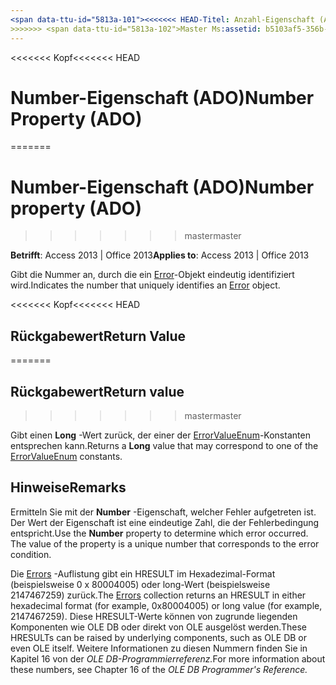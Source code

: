 ```yaml
---
<span data-ttu-id="5813a-101"><<<<<<< HEAD-Titel: Anzahl-Eigenschaft (ADO) TOCTitle: Anzahl-Eigenschaft (ADO) === Titel: Number-Eigenschaft (ADO) TOCTitle: Number-Eigenschaft (ADO)</span><span class="sxs-lookup"><span data-stu-id="5813a-101"><<<<<<< HEAD title: Number Property (ADO) TOCTitle: Number Property (ADO) ======= title: Number property (ADO) TOCTitle: Number property (ADO)</span></span>
>>>>>>> <span data-ttu-id="5813a-102">Master Ms:assetid: b5103af5-356b-ec74-cd62-86e59467d491 Ms:mtpsurl: https://msdn.microsoft.com/library/JJ249868(v=office.15) Ms:contentKeyID: 48547243 ms.date: 09/18/2015 Mtps_version: Office. 15</span><span class="sxs-lookup"><span data-stu-id="5813a-102">master ms:assetid: b5103af5-356b-ec74-cd62-86e59467d491 ms:mtpsurl: https://msdn.microsoft.com/library/JJ249868(v=office.15) ms:contentKeyID: 48547243 ms.date: 09/18/2015 mtps_version: v=office.15</span></span>
---
```


<span data-ttu-id="5813a-103"><<<<<<< Kopf</span><span class="sxs-lookup"><span data-stu-id="5813a-103"><<<<<<< HEAD</span></span>
# <a name="number-property-ado"></a><span data-ttu-id="5813a-104">Number-Eigenschaft (ADO)</span><span class="sxs-lookup"><span data-stu-id="5813a-104">Number Property (ADO)</span></span>
=======
# <a name="number-property-ado"></a><span data-ttu-id="5813a-105">Number-Eigenschaft (ADO)</span><span class="sxs-lookup"><span data-stu-id="5813a-105">Number property (ADO)</span></span>
>>>>>>> <span data-ttu-id="5813a-106">master</span><span class="sxs-lookup"><span data-stu-id="5813a-106">master</span></span>


<span data-ttu-id="5813a-107">**Betrifft**: Access 2013 | Office 2013</span><span class="sxs-lookup"><span data-stu-id="5813a-107">**Applies to**: Access 2013 | Office 2013</span></span>

<span data-ttu-id="5813a-108">Gibt die Nummer an, durch die ein [Error](error-object-ado.md)-Objekt eindeutig identifiziert wird.</span><span class="sxs-lookup"><span data-stu-id="5813a-108">Indicates the number that uniquely identifies an [Error](error-object-ado.md) object.</span></span>

<span data-ttu-id="5813a-109"><<<<<<< Kopf</span><span class="sxs-lookup"><span data-stu-id="5813a-109"><<<<<<< HEAD</span></span>
## <a name="return-value"></a><span data-ttu-id="5813a-110">Rückgabewert</span><span class="sxs-lookup"><span data-stu-id="5813a-110">Return Value</span></span>
=======
## <a name="return-value"></a><span data-ttu-id="5813a-111">Rückgabewert</span><span class="sxs-lookup"><span data-stu-id="5813a-111">Return value</span></span>
>>>>>>> <span data-ttu-id="5813a-112">master</span><span class="sxs-lookup"><span data-stu-id="5813a-112">master</span></span>

<span data-ttu-id="5813a-113">Gibt einen **Long** -Wert zurück, der einer der [ErrorValueEnum](errorvalueenum.md)-Konstanten entsprechen kann.</span><span class="sxs-lookup"><span data-stu-id="5813a-113">Returns a **Long** value that may correspond to one of the [ErrorValueEnum](errorvalueenum.md) constants.</span></span>

## <a name="remarks"></a><span data-ttu-id="5813a-114">Hinweise</span><span class="sxs-lookup"><span data-stu-id="5813a-114">Remarks</span></span>

<span data-ttu-id="5813a-p101">Ermitteln Sie mit der **Number** -Eigenschaft, welcher Fehler aufgetreten ist. Der Wert der Eigenschaft ist eine eindeutige Zahl, die der Fehlerbedingung entspricht.</span><span class="sxs-lookup"><span data-stu-id="5813a-p101">Use the **Number** property to determine which error occurred. The value of the property is a unique number that corresponds to the error condition.</span></span>

<span data-ttu-id="5813a-117">Die [Errors](errors-collection-ado.md) -Auflistung gibt ein HRESULT im Hexadezimal-Format (beispielsweise 0 x 80004005) oder long-Wert (beispielsweise 2147467259) zurück.</span><span class="sxs-lookup"><span data-stu-id="5813a-117">The [Errors](errors-collection-ado.md) collection returns an HRESULT in either hexadecimal format (for example, 0x80004005) or long value (for example, 2147467259).</span></span> <span data-ttu-id="5813a-118">Diese HRESULT-Werte können von zugrunde liegenden Komponenten wie OLE DB oder direkt von OLE ausgelöst werden.</span><span class="sxs-lookup"><span data-stu-id="5813a-118">These HRESULTs can be raised by underlying components, such as OLE DB or even OLE itself.</span></span> <span data-ttu-id="5813a-119">Weitere Informationen zu diesen Nummern finden Sie in Kapitel 16 von der *OLE DB-Programmierreferenz.*</span><span class="sxs-lookup"><span data-stu-id="5813a-119">For more information about these numbers, see Chapter 16 of the *OLE DB Programmer's Reference.*</span></span>

